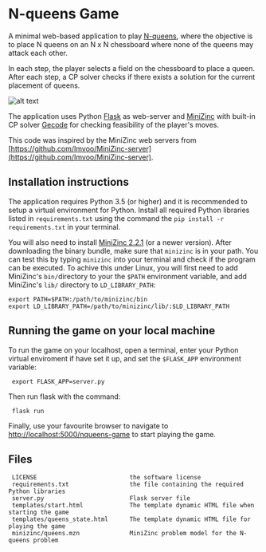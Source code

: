 # N-queens Game

A minimal web-based application to play [N-queens](https://en.wikipedia.org/wiki/Eight_queens_puzzle),
 where the objective is to place N queens on an N x N chessboard where none of the queens may 
 attack each other.

In each step, the player selects a field on the chessboard to place a queen. After each step, 
a CP solver checks if there exists a solution for the current placement of queens.


![alt text](http://andrearendl.com/nqueens.png "Playing the 5-games puzzle")


The application uses Python [Flask](http://flask.pocoo.org/) as web-server and [MiniZinc](http://minizinc.org) 
with built-in CP solver [Gecode](http://gecode.org) for checking feasibility of the player's 
moves. 

This code was inspired by the MiniZinc web servers from 
[https://github.com/Imvoo/MiniZinc-server](https://github.com/Imvoo/MiniZinc-server).


## Installation instructions

The application requires Python 3.5 (or higher) and it is recommended to setup a virtual 
environment for Python. Install all required Python libraries listed in `requirements.txt` 
using the command the `pip install -r requirements.txt` in your terminal. 

You will also need to install [MiniZinc 2.2.1](http://minizinc.org) (or a newer version).
After downloading the binary bundle, make sure that `minizinc` is in your path. You can 
test this by typing `minizinc` into your terminal and check if the program can be executed. 
To achive this under Linux, you will first need to add MiniZinc's `bin/`directory 
to your the `$PATH` environment variable, and add MiniZinc's `lib/` directory to 
`LD_LIBRARY_PATH`:

    export PATH=$PATH:/path/to/minizinc/bin
    export LD_LIBRARY_PATH=/path/to/minizinc/lib/:$LD_LIBRARY_PATH

## Running the game on your local machine

To run the game on your localhost, open a terminal, enter your Python virtual enviroment if 
have set it up, and set the `$FLASK_APP` environment variable:

     export FLASK_APP=server.py  
     
Then run flask with the command:

     flask run
     
Finally, use your favourite browser to navigate to 
[http://localhost:5000/nqueens-game](http://localhost:5000/nqueens-game) to start playing the
 game. 
 
 
 ## Files
 
     LICENSE                          the software license
     requirements.txt                 the file containing the required Python libraries                       
     server.py                        Flask server file
     templates/start.html             The template dynamic HTML file when starting the game
     templates/queens_state.html      The template dynamic HTML file for playing the game
     minizinc/queens.mzn              MiniZinc problem model for the N-queens problem